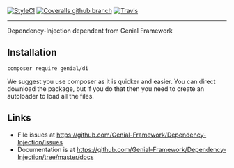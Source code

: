 [![StyleCI](https://styleci.io/repos/114061882/shield?branch=master)](https://styleci.io/repos/114061882) [![Coveralls github branch](https://img.shields.io/coveralls/github/Genial-Framework/Dependency-Injection/master.svg?style=flat-square)](https://coveralls.io/github/Genial-Framework/Dependency-Injection?branch=master) [![Travis](https://img.shields.io/travis/Genial-Framework/Dependency-Injection.svg?style=flat-square)](https://travis-ci.org/Genial-Framework/Dependency-Injection)

-------
Dependency-Injection dependent from Genial Framework

## Installation
```
composer require genial/di
```

We suggest you use composer as it is quicker and easier. You can direct download the package, but if you do that then you need to create an autoloader to load all the files.

## Links
- File issues at https://github.com/Genial-Framework/Dependency-Injection/issues
- Documentation is at https://github.com/Genial-Framework/Dependency-Injection/tree/master/docs
